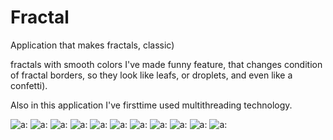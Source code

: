 # Fractal
Application that makes fractals, classic)

fractals with smooth colors
I've made funny feature, that changes condition of fractal borders, so they look like leafs, or droplets, and even like a confetti).

Also in this application I've firsttime used multithreading technology.

![a:](https://github.com/Ultraparalon/Fractal/raw/master/screenshots/1.png)
![a:](https://github.com/Ultraparalon/Fractal/raw/master/screenshots/2.png)
![a:](https://github.com/Ultraparalon/Fractal/raw/master/screenshots/3.png)
![a:](https://github.com/Ultraparalon/Fractal/raw/master/screenshots/4.png)
![a:](https://github.com/Ultraparalon/Fractal/raw/master/screenshots/5.png)
![a:](https://github.com/Ultraparalon/Fractal/raw/master/screenshots/6.png)
![a:](https://github.com/Ultraparalon/Fractal/raw/master/screenshots/7.png)
![a:](https://github.com/Ultraparalon/Fractal/raw/master/screenshots/8.png)
![a:](https://github.com/Ultraparalon/Fractal/raw/master/screenshots/9.png)
![a:](https://github.com/Ultraparalon/Fractal/raw/master/screenshots/10.png)
![a:](https://github.com/Ultraparalon/Fractal/raw/master/screenshots/11.png)
